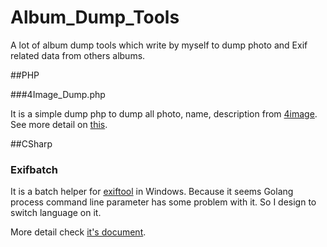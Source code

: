 Album_Dump_Tools
================

A lot of album dump tools which write by myself to dump photo and Exif related data from others albums.

##PHP

###4Image_Dump.php

It is a simple dump php to dump all photo, name, description from [4image](http://www.4homepages.de/). See more detail on [this](https://github.com/kkdai/Album_Dump_Tools). <br>



##CSharp

###  Exifbatch

It is a batch helper for [exiftool](http://www.sno.phy.queensu.ca/~phil/exiftool/) in Windows. Because it seems Golang process command line parameter has some problem with it. So I design to switch language on it.

More detail check [it's document](CSharp\exifbatch\README.md).

